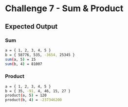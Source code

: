 # Challenge 7 - Sum & Product

## Expected Output

### Sum

```sh
a = { 1, 2, 3, 4, 5 }
b = { 58776, 535, -3654, 25345 }
sum(a, 5) = 15
sum(b, 4) = 81007
```

### Product

```sh
a = { 1, 2, 3, 4, 5 }
b = { 35, -91, 4, 46, 15, 27 }
product(a, 5) = 120
product(b, 4) = -237346200
```
